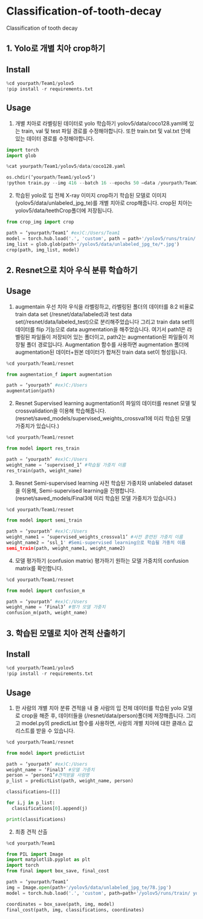 # Classification-of-tooth-decay
Classification of tooth decay

## 1.	Yolo로 개별 치아 crop하기

## Install

```python
%cd yourpath/Team1/yolov5
!pip install -r requirements.txt
```

## Usage

1) 개별 치아로 라벨링된 데이터로 yolo 학습하기
yolov5/data/coco128.yaml에 있는 train, val 및 test 파일 경로를 수정해야합니다.
또한 train.txt 및 val.txt 안에 있는 데이터 경로를 수정해야합니다.
```python
import torch
import glob

%cat yourpath/Team1/yolov5/data/coco128.yaml

os.chdir(‘yourpath/Team1/yolov5’)
!python train.py --img 416 --batch 16 --epochs 50 –data /yourpath/Team1/yolov5/data/coco128.yaml --cfg ./models/yolov5s.yaml --weights yolov5s.pt --name your_results_name
```
2) 학습된 yolo로 입 전체 X-ray 이미지 crop하기 
학습된 모델로 이미지(yolov5/data/unlabeled_jpg_te)를 개별 치아로 crop해줍니다.
crop된 치아는 yolov5/data/teethCrop폴더에 저장됩니다.
```python
from crop_img import crop

path = ‘yourpath/Team1’ #ex)C:/Users/Team1
model = torch.hub.load('.', 'custom', path = path+'/yolov5/runs/train/ your_results_name/weights/best.pt', source='local')                         
img_list = glob.glob(path+'/yolov5/data/unlabeled_jpg_te/*.jpg')
crop(path, img_list, model)
```

## 2.	Resnet으로 치아 우식 분류 학습하기

## Usage

1)	augmentain
우선 치아 우식을 라벨링하고, 라벨링된 폴더의 데이터를 8:2 비율로 train data set (/resnet/data/labeled)과 test data set(/resnet/data/labeled_test)으로 분리해주었습니다
그리고 train data set의 데이터를 flip 기능으로 data augmentation을 해주었습니다. 
여기서 path1은 라벨링된 파일들이 저장되어 있는 폴더이고, path2는 augmentation된 파일들이 저장될 폴더 경로입니다. 
Augmentation 함수를 사용하면 augmentation 폴더에 augmentation된 데이터+원본 데이터가 합쳐진 train data set이 형성됩니다.
```python
%cd yourpath/Team1/resnet

from augmentation_f import augmentation

path = ‘yourpath’ #ex)C:/Users
augmentation(path)
```
2)	Resnet Supervised learning
augmentation의 파일의 데이터를 resnet 모델 및 crossvalidation을 이용해 학습해줍니다. (resnet/saved_models/supervised_weights_crossval1에 미리 학습된 모델 가중치가 있습니다.)
```python
%cd yourpath/Team1/resnet

from model import res_train

path = ‘yourpath’ #ex)C:/Users
weight_name = ‘supervised_1’ #학습될 가중치 이름
res_train(path, weight_name)
```
3)	Resnet Semi-supervised learning
사전 학습된 가중치와 unlabeled dataset을 이용해, Semi-supervised learning을 진행합니다. (resnet/saved_models/Final3에 미리 학습된 모델 가중치가 있습니다.)
```python
%cd yourpath/Team1/resnet

from model import semi_train

path = ‘yourpath’ #ex)C:/Users
weight_name1 = ‘supervised_weights_crossval1’ #사전 훈련된 가중치 이름
weight_name2 = ‘ssl_1' #Semi-supervised learning으로 학습될 가중치 이름
semi_train(path, weight_name1, weight_name2)
```
4)	모델 평가하기 (confusion matrix)
평가하기 원하는 모델 가중치의 confusion matrix를 확인합니다.
```python
%cd yourpath/Team1/resnet

from model import confusion_m

path = ‘yourpath’ #ex)C:/Users
weight_name = ‘Final3’ #평가 모델 가중치
confusion_m(path, weight_name)
```

## 3.	학습된 모델로 치아 견적 산출하기
## Install
```python
%cd yourpath/Team1/yolov5
!pip install -r requirements.txt
```

## Usage

1)	한 사람의 개별 치아 분류 
견적을 내 줄 사람의 입 전체 데이터를 학습된 yolo 모델로 crop을 해준 후, 데이터들을 (/resnet/data/person)폴더에 저장해줍니다. 그리고 model.py의 predictList 함수를 사용하면, 사람의 개별 치아에 대한 클래스 값 리스트를 받을 수 있습니다.
```python
%cd yourpath/Team1/resnet

from model import predictList

path = ‘yourpath’ #ex)C:/Users
weight_name = ‘Final3’ #모델 가중치
person = ‘person1’#견적받을 사람명
p_list = predictList(path, weight_name, person)

classifications=[[]]

for i,j in p_list:
  classifications[0].append(j)

print(classifications)
```

2)	최종 견적 산출
```python
%cd yourpath/Team1

from PIL import Image
import matplotlib.pyplot as plt
import torch
from final import box_save, final_cost

path = ‘yourpath/Team1’
img = Image.open(path+'/yolov5/data/unlabeled_jpg_te/78.jpg')
model = torch.hub.load('.', 'custom', path=path+'/yolov5/runs/train/ your_results_name/weights/best.pt', source='local')   

coordinates = box_save(path, img, model)
final_cost(path, img, classifications, coordinates)
```
